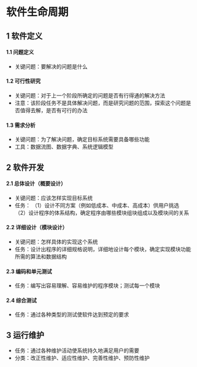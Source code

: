 
# 软件生命周期
## 1 软件定义
#### 1.1 问题定义
 - 关键问题：要解决的问题是什么

#### 1.2 可行性研究
 - 关键问题：对于上一个阶段所确定的问题是否有行得通的解决方法
 - 注意：该阶段任务不是具体解决问题，而是研究问题的范围，探索这个问题是否值得去解，是否有可行的办法

#### 1.3 需求分析
 - 关键问题：为了解决问题，确定目标系统需要具备哪些功能
 - 工具：数据流图、数据字典、系统逻辑模型

## 2 软件开发
#### 2.1 总体设计（概要设计）

 - 关键问题：应该怎样实现目标系统
 - 任务： 
 （1）设计不同方案（例如低成本、中成本、高成本）供用户挑选       <br>（2）设计程序的体系结构，确定程序由哪些模块组块组成以及模块间的关系

#### 2.2 详细设计（模块设计）

 - 关键问题：怎样具体的实现这个系统
 - 任务：设计出程序的详细规格说明，详细地设计每个模块，确定实现模块功能所需的算法和数据结构

#### 2.3 编码和单元测试

 - 任务：编写出容易理解、容易维护的程序模块；测试每一个模块

#### 2.4 综合测试

 - 任务：通过各种类型的测试使软件达到预定的要求

## 3 运行维护

 - 任务：通过各种维护活动使系统持久地满足用户的需要
 - 分类：改正性维护、适应性维护、完善性维护、预防性维护
